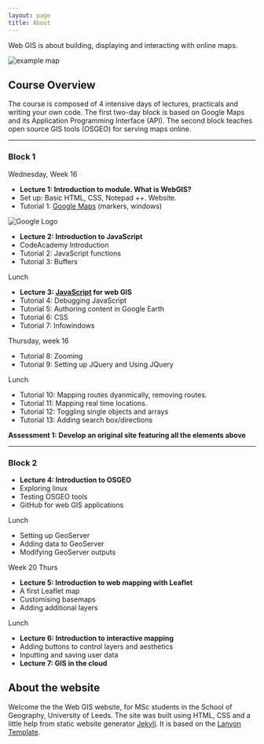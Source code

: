 ```yaml
---
layout: page
title: About
---
```


Web GIS is about building, displaying and interacting with
online maps.

![example map](http://geonode.org/static/img/hero_img.png)

## Course Overview

The course is composed of 4 intensive days of lectures, practicals
and writing your own code. The first two-day block is based
on Google Maps and its Application Programming Interface (API).
The second block teaches open source
GIS tools (OSGEO) for serving maps online.

---

### Block 1

Wednesday, Week 16

- **Lecture 1: Introduction to module. What is WebGIS?**
- Set up: Basic HTML, CSS, Notepad ++. Website.
- Tutorial 1: [Google Maps](https://developers.google.com/maps/) (markers, windows)

![Google Logo](https://developers.google.com/_static/fd384d45a8/images/developers-logo.svg)

- **Lecture 2: Introduction to JavaScript**
- CodeAcademy Introduction
- Tutorial 2: JavaScript functions
- Tutorial 3: Buffers

Lunch

- **Lecture 3: [JavaScript](http://www.codecademy.com/en/tracks/javascript) for web GIS**
- Tutorial 4: Debugging JavaScript
- Tutorial 5: Authoring content in Google Earth
- Tutorial 6: CSS
- Tutorial 7: Infowindows

Thursday, week 16

- Tutorial 8: Zooming
- Tutorial 9: Setting up JQuery and Using JQuery

Lunch

- Tutorial 10: Mapping routes dyanmically, removing routes.
- Tutorial 11: Mapping real time locations.
- Tutorial 12: Toggling single objects and arrays
- Tutorial 13: Adding search box/directions

**Assessment 1: Develop an original site featuring all the elements above**

<hr>

### Block 2

- **Lecture 4: Introduction to OSGEO**
- Exploring linux
- Testing OSGEO tools
- GitHub for web GIS applications

Lunch

  - Setting up GeoServer
  - Adding data to GeoServer
  - Modifying GeoServer outputs
  
Week 20 Thurs

- **Lecture 5: Introduction to web mapping with Leaflet**
- A first Leaflet map
- Customising basemaps
- Adding additional layers

Lunch

- **Lecture 6: Introduction to interactive mapping**
- Adding buttons to control layers and aesthetics
- Inputting and saving user data
- **Lecture 7: GIS in the cloud**

## About the website

<p class="message">
 Welcome the the Web GIS website, for MSc students in the School of Geography,
 University of Leeds. The site was built using HTML, CSS and a little
 help from static website generator
<a href="http://jekyllrb.com">Jekyll</a>.
 It is based on the
 <a href="https://github.com/poole/lanyon">Lanyon Template</a>.
</p>
